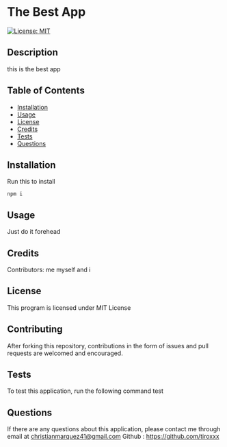 # The Best App
  [![License: MIT](https://img.shields.io/badge/License-MIT-yellow.svg)](https://opensource.org/licenses/MIT)
  ## Description 
  this is the best app
  ## Table of Contents
  
  * [Installation](#installation)
  * [Usage](#usage)
  * [License](#license)
  * [Credits](#credits)
  * [Tests](#tests)
  * [Questions](#questions)
  
  ## Installation
  Run this to install
  <pre><code>npm i</code></pre>

  ## Usage
  Just do it forehead

  ## Credits
  Contributors: me myself and i
  
  ## License
  This program is licensed under MIT License
  
  ## Contributing
  After forking this repository, contributions in the form of issues and pull requests are welcomed and encouraged.

  ## Tests
  To test this application, run the following command
  test

  ## Questions
  If there are any questions about this application,
  please contact me through email at christianmarquez41@gmail.com
  Github : https://github.com/tiroxxx
  
